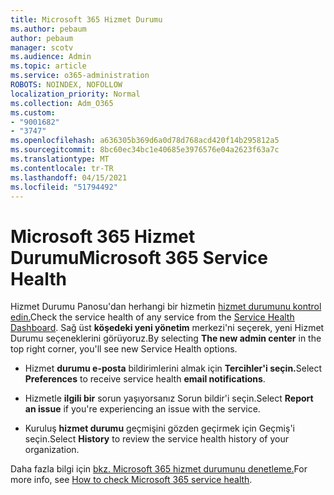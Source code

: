 ```yaml
---
title: Microsoft 365 Hizmet Durumu
ms.author: pebaum
author: pebaum
manager: scotv
ms.audience: Admin
ms.topic: article
ms.service: o365-administration
ROBOTS: NOINDEX, NOFOLLOW
localization_priority: Normal
ms.collection: Adm_O365
ms.custom:
- "9001682"
- "3747"
ms.openlocfilehash: a636305b369d6a0d78d768acd420f14b295812a5
ms.sourcegitcommit: 8bc60ec34bc1e40685e3976576e04a2623f63a7c
ms.translationtype: MT
ms.contentlocale: tr-TR
ms.lasthandoff: 04/15/2021
ms.locfileid: "51794492"
---
```

# <a name="microsoft-365-service-health"></a><span data-ttu-id="76427-102">Microsoft 365 Hizmet Durumu</span><span class="sxs-lookup"><span data-stu-id="76427-102">Microsoft 365 Service Health</span></span>


<span data-ttu-id="76427-103">Hizmet Durumu Panosu'dan herhangi bir hizmetin [hizmet durumunu kontrol edin.](https://admin.microsoft.com/Adminportal/Home?source=applauncher#/servicehealth)</span><span class="sxs-lookup"><span data-stu-id="76427-103">Check the service health of any service from the [Service Health Dashboard](https://admin.microsoft.com/Adminportal/Home?source=applauncher#/servicehealth).</span></span> <span data-ttu-id="76427-104">Sağ üst **köşedeki yeni yönetim** merkezi'ni seçerek, yeni Hizmet Durumu seçeneklerini görüyoruz.</span><span class="sxs-lookup"><span data-stu-id="76427-104">By selecting **The new admin center** in the top right corner, you'll see new Service Health options.</span></span>

- <span data-ttu-id="76427-105">Hizmet **durumu e-posta** bildirimlerini almak için **Tercihler'i seçin.**</span><span class="sxs-lookup"><span data-stu-id="76427-105">Select **Preferences** to receive service health **email notifications**.</span></span>

- <span data-ttu-id="76427-106">Hizmetle **ilgili bir** sorun yaşıyorsanız Sorun bildir'i seçin.</span><span class="sxs-lookup"><span data-stu-id="76427-106">Select **Report an issue** if you're experiencing an issue with the service.</span></span>

- <span data-ttu-id="76427-107">Kuruluş **hizmet durumu** geçmişini gözden geçirmek için Geçmiş'i seçin.</span><span class="sxs-lookup"><span data-stu-id="76427-107">Select **History** to review the service health history of your organization.</span></span> 

<span data-ttu-id="76427-108">Daha fazla bilgi için [bkz. Microsoft 365 hizmet durumunu denetleme.](https://docs.microsoft.com/office365/enterprise/view-service-health)</span><span class="sxs-lookup"><span data-stu-id="76427-108">For more info, see [How to check Microsoft 365 service health](https://docs.microsoft.com/office365/enterprise/view-service-health).</span></span> 
